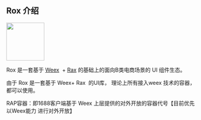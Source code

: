 ## Rox 介绍

<img src="https://gw.alicdn.com/tfs/TB1e0qEmVuWBuNjSszbXXcS7FXa-400-400.png" width = "100" />

Rox  是一套基于 [Weex](https://weex-project.io/cn/)  +  [Rax](https://alibaba.github.io/rax/guide)  的基础上的面向B类电商场景的 UI 组件生态。

由于 Rox  是一套基于 Weex+  Rax  的UI库， 理论上所有接入weex 技术的容器，都可以使用。


RAP容器：即1688客户端基于 Weex 上层提供的对外开放的容器代号【目前优先以Weex能力 进行对外开放】